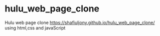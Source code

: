 # hulu_web_page_clone
Hulu web page clone
https://shafiuljony.github.io/hulu_web_page_clone/
using html,css and javaScript 
